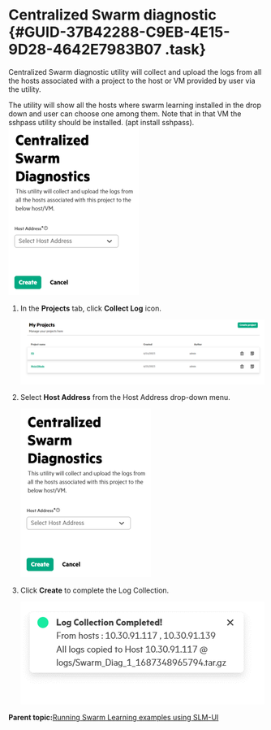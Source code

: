 # Centralized Swarm diagnostic {#GUID-37B42288-C9EB-4E15-9D28-4642E7983B07 .task}

Centralized Swarm diagnostic utility will collect and upload the logs from all the hosts associated with a project to the host or VM provided by user via the utility.

The utility will show all the hosts where swarm learning installed in the drop down and user can choose one among them. Note that in that VM the sshpass utility should be installed. \(apt install sshpass\).![Centralized Swarm Diagnostics](GUID-EA3ED67E-52AD-464F-B126-E21C6F835125-high.png)

1.  In the **Projects** tab, click **Collect Log** icon.

    ![MyProjects](GUID-E0930943-5847-4F31-8231-D1AD21862F1D-high.png)

2.  Select **Host Address** from the Host Address drop-down menu.

    ![Host Address](GUID-31258354-DEB0-428E-BC00-B706BD0BFCBA-high.png)

3.  Click **Create** to complete the Log Collection.

    ![Log Collection Completed](GUID-486FE7B6-0ED8-41B6-80FE-18D848B59F1B-high.png)


**Parent topic:**[Running Swarm Learning examples using SLM-UI](GUID-A2B92980-7281-4B0A-989F-33097B7C96A5.md)

